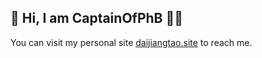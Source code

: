 ## 👋 Hi, I am CaptainOfPhB 👨‍💻

You can visit my personal site [daijiangtao.site](https://daijiangtao.site) to reach me.

<a rel="me" href="https://mastodon.world/@captainofphb"> </a>
